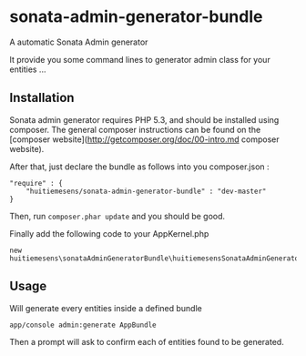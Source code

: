 sonata-admin-generator-bundle
=============================

A automatic Sonata Admin generator

It provide you some command lines to generator admin class for your entities ...

Installation
------------

Sonata admin generator requires PHP 5.3, and should be installed using composer.
The general composer instructions can be found on the [composer website](http://getcomposer.org/doc/00-intro.md composer website).

After that, just declare the bundle as follows into you composer.json :

```
"require" : {
    "huitiemesens/sonata-admin-generator-bundle" : "dev-master"
}
```

Then, run `composer.phar update` and you should be good.


Finally add the following code to your AppKernel.php

```
new huitiemesens\sonataAdminGeneratorBundle\huitiemesensSonataAdminGeneratorBundle(),
```


Usage
-----

Will generate every entities inside a defined bundle

```
app/console admin:generate AppBundle
```

Then a prompt will ask to confirm each of entities found to be generated.